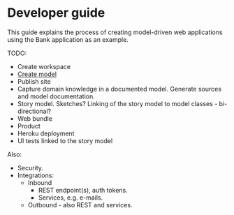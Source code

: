 # Developer guide

This guide explains the process of creating model-driven web applications using the Bank application as an example.

TODO:

* Create workspace
* [Create model](modeling.html)
* Publish site
* Capture domain knowledge in a documented model. Generate sources and model documentation.
* Story model. Sketches? Linking of the story model to model classes - bi-directional?
* Web bundle
* Product
* Heroku deployment
* UI tests linked to the story model 

Also:

* Security.
* Integrations:
    * Inbound
        * REST endpoint(s), auth tokens.
        * Services, e.g. e-mails.
    * Outbound - also REST and services.
        
 